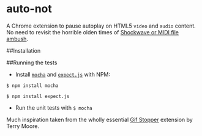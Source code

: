 auto-not
========

A Chrome extension to pause autoplay on HTML5 `video` and `audio` content. No need to revisit the horrible olden times of [Shockwave or MIDI file ambush](http://xkcd.com/134/).


##Installation

##Running the tests

- Install [`mocha`](http://visionmedia.github.io/mocha/) and [`expect.js`](https://github.com/LearnBoost/expect.js/) with NPM:

````
$ npm install mocha
````

````
$ npm install expect.js
````

- Run the unit tests with `$ mocha`

Much inspiration taken from the wholly essential [Gif Stopper](https://chrome.google.com/webstore/detail/gif-stopper/eaebhojnielfeoillcfnbmkgliokndkm) extension by Terry Moore.
